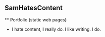 ## SamHatesContent

** Portfolio (static web pages)

* I hate content, I really do. I like writing. I do.


